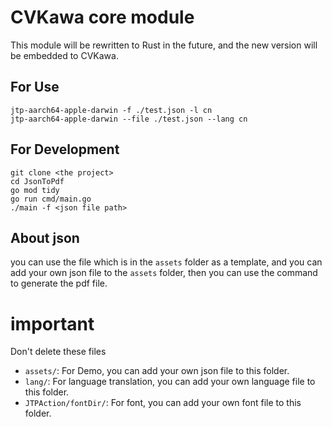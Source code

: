 # CVKawa core module

This module will be rewritten to Rust in the future, and the new version will be embedded to CVKawa.

## For Use

```shell
jtp-aarch64-apple-darwin -f ./test.json -l cn
jtp-aarch64-apple-darwin --file ./test.json --lang cn
```

## For Development

```shell
git clone <the project>
cd JsonToPdf
go mod tidy
go run cmd/main.go
./main -f <json file path>
```
## About json

you can use the file which is in the `assets` folder as a template, and you can add your own json file to the `assets` folder, then you can use the command to generate the pdf file.

# important

Don't delete these files

- `assets/`: For Demo, you can add your own json file to this folder.
- `lang/`: For language translation, you can add your own language file to this folder.
- `JTPAction/fontDir/`: For font, you can add your own font file to this folder.